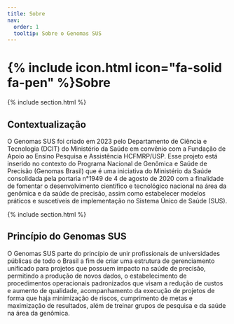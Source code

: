 ```yaml
---
title: Sobre
nav:
  order: 1
  tooltip: Sobre o Genomas SUS
---
```


# {% include icon.html icon="fa-solid fa-pen" %}Sobre

{% include section.html %}

## Contextualização

O Genomas SUS foi criado em 2023 pelo Departamento de Ciência e Tecnologia (DCIT) do Ministério da Saúde em convênio com a Fundação de Apoio ao Ensino Pesquisa e Assistência HCFMRP/USP.  Esse projeto está inserido no contexto do Programa Nacional de Genômica e Saúde de Precisão (Genomas Brasil) que é uma iniciativa do Ministério da Saúde consolidada pela portaria n°1949 de 4 de agosto de 2020 com a finalidade de fomentar o desenvolvimento científico e tecnológico nacional na área da genômica e da saúde de precisão, assim como estabelecer modelos práticos e suscetíveis de implementação no Sistema Único de Saúde (SUS).

{% include section.html %}

## Princípio do Genomas SUS

O Genomas SUS parte do princípio de unir profissionais de universidades públicas de todo o Brasil a fim de criar uma estrutura de gerenciamento unificado para projetos que possuem impacto na saúde de precisão, permitindo a produção de novos dados, o estabelecimento de procedimentos operacionais padronizados que visam a redução de custos e aumento de qualidade, acompanhamento da execução de projetos de forma que haja minimização de riscos, cumprimento de metas e maximização de resultados, além de treinar grupos de pesquisa e da saúde na área da genômica.

